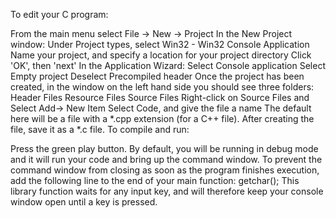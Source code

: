 To edit your C program:

From the main menu select File -> New -> Project
In the New Project window:
Under Project types, select Win32 - Win32 Console Application
Name your project, and specify a location for your project directory
Click 'OK', then 'next'
In the Application Wizard:
Select Console application
Select Empty project
Deselect Precompiled header
Once the project has been created, in the window on the left hand side you should see three folders:
Header Files
Resource Files
Source Files
Right-click on Source Files and Select Add-> New Item
Select Code, and give the file a name
The default here will be a file with a *.cpp extension (for a C++ file). After creating the file, save it as a *.c file.
To compile and run:

Press the green play button.
By default, you will be running in debug mode and it will run your code and bring up the command window.
To prevent the command window from closing as soon as the program finishes execution, add the following line to the end of your main function: 
getchar();
This library function waits for any input key, and will therefore keep your console window open until a key is pressed.